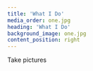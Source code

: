 ```yaml
---
title: 'What I Do'
media_order: one.jpg
heading: 'What I Do'
background_image: one.jpg
content_position: right
---
```


Take pictures
